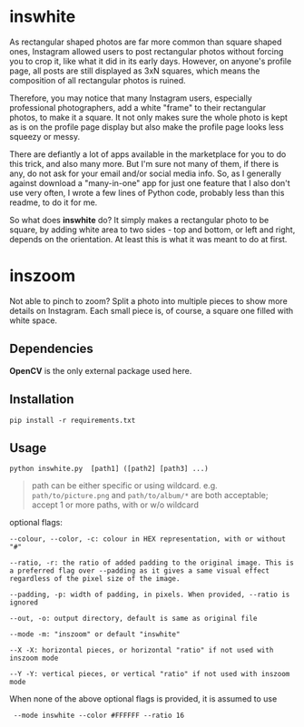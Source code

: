 # inswhite

As rectangular shaped photos are far more common than square shaped ones, Instagram allowed users to post rectangular photos without forcing you to crop it, like what it did in its early days. However, on anyone's profile page, all posts are still displayed as 3xN squares, which means the composition of all rectangular photos is ruined.

Therefore, you may notice that many Instagram users, especially professional photographers, add a white "frame" to their rectangular photos, to make it a square. It not only makes sure the whole photo is kept as is on the profile page display but also make the profile page looks less squeezy or messy.

There are defiantly a lot of apps available in the marketplace for you to do this trick, and also many more. But I'm sure not many of them, if there is any, do not ask for your email and/or social media info. So, as I generally against download a "many-in-one" app for just one feature that I also don't use very often, I wrote a few lines of Python code, probably less than this readme, to do it for me.

So what does **inswhite** do? It simply makes a rectangular photo to be square, by adding white area to two sides - top and bottom, or left and right, depends on the orientation. At least this is what it was meant to do at first.

# inszoom

Not able to pinch to zoom? Split a photo into multiple pieces to show more details on Instagram. Each small piece is, of course, a square one filled with white space.

## Dependencies

**OpenCV** is the only external package used here.

## Installation

```
pip install -r requirements.txt

```

## Usage

```
python inswhite.py  [path1] ([path2] [path3] ...)
```

> path can be either specific or using wildcard. e.g. `path/to/picture.png` and `path/to/album/*` are both acceptable;
> accept 1 or more paths, with or w/o wildcard

optional flags:

```
--colour, --color, -c: colour in HEX representation, with or without "#"

--ratio, -r: the ratio of added padding to the original image. This is a preferred flag over --padding as it gives a same visual effect regardless of the pixel size of the image.

--padding, -p: width of padding, in pixels. When provided, --ratio is ignored

--out, -o: output directory, default is same as original file

--mode -m: "inszoom" or default "inswhite"

--X -X: horizontal pieces, or horizontal "ratio" if not used with inszoom mode

--Y -Y: vertical pieces, or vertical "ratio" if not used with inszoom mode
```

When none of the above optional flags is provided, it is assumed to use

` --mode inswhite --color #FFFFFF --ratio 16`
